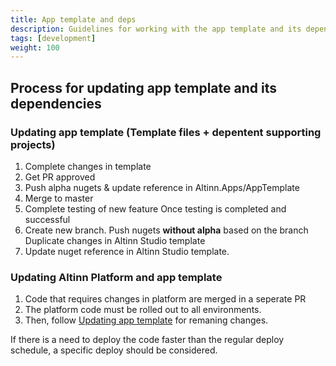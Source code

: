 ```yaml
---
title: App template and deps
description: Guidelines for working with the app template and its dependencies
tags: [development]
weight: 100
---
```


## Process for updating app template and its dependencies

### Updating app template (Template files + depentent supporting projects)

1. Complete changes in template
2. Get PR approved
3. Push alpha nugets & update reference in Altinn.Apps/AppTemplate
4. Merge to master
5. Complete testing of new feature
Once testing is completed and successful
6. Create new branch. Push nugets **without alpha** based on the branch
Duplicate changes in Altinn Studio template
7. Update nuget reference in Altinn Studio template.

### Updating Altinn Platform and app template

1. Code that requires changes in platform are merged in a seperate PR
2. The platform code must be rolled out to all environments.
3. Then, follow [Updating app template](#updating-app-template-template-files--depentent-supporting-projects) for remaning changes.

If there is a need to deploy the code faster than the regular deploy schedule, a specific deploy should be considered.
